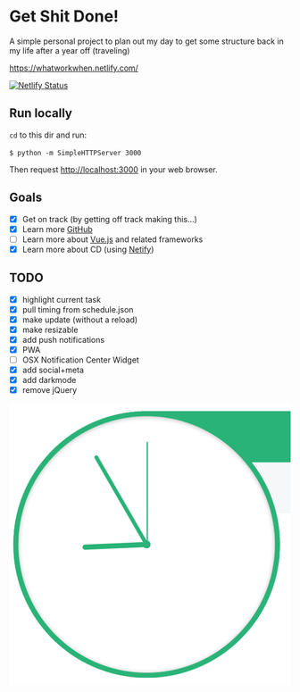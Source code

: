 # Get Shit Done!

A simple personal project to plan out my day to get some structure back in my life after a year off (traveling)

<https://whatworkwhen.netlify.com/>

[![Netlify Status](https://api.netlify.com/api/v1/badges/526f143e-7205-4e67-9cc9-a145fc3dba09/deploy-status)](https://app.netlify.com/sites/whatworkwhen/deploys)

## Run locally

`cd` to this dir and run:

``$ python -m SimpleHTTPServer 3000``

Then request <http://localhost:3000> in your web browser.

## Goals

- [x] Get on track (by getting off track making this...)
- [x] Learn more [GitHub](https://github.com/)
- [ ] Learn more about [Vue.js](https://vuejs.org/) and related frameworks
- [x] Learn more about CD (using [Netify](https://www.netlify.com/))

## TODO

- [x] highlight current task
- [x] pull timing from schedule.json
- [x] make update (without a reload)
- [x] make resizable
- [x] add push notifications
- [x] PWA
- [ ] OSX Notification Center Widget
- [x] add social+meta
- [x] add darkmode
- [x] remove jQuery

![Icon](apple-touch-icon.png)
